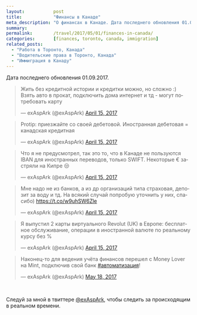 ```yaml
---
layout:           post
title:            "Финансы в Канаде"
meta_description: "О финансах в Канаде. Дата последнего обновления 01.09.2017. Следуй за мной в твиттере @exAspArk, чтобы следить за происходящим в реальном времени :)"
summary:
permalink:        /travel/2017/05/01/finances-in-canada/
categories:       [finances, toronto, canada, immigration]
related_posts:
  - "Работа в Торонто, Канада"
  - "Водительские права в Торонто, Канада"
  - "Иммиграция в Канаду"
---
```


Дата последнего обновления 01.09.2017.

<script src="//platform.twitter.com/widgets.js" charset="utf-8"></script>

<blockquote class="twitter-tweet" data-lang="en" data-link-color="#0076df" data-align="center"><p lang="ru" dir="ltr">Жить без кредитной истории и кредитки можно, но сложно :) Взять авто в прокат, подключить дома интернет и тд - могут потребовать карту</p>&mdash; exAspArk (@exAspArk) <a href="https://twitter.com/exAspArk/status/853127509029924864">April 15, 2017</a></blockquote>
<blockquote class="twitter-tweet" data-lang="en" data-link-color="#0076df" data-align="center"><p lang="ru" dir="ltr">Protip: приезжайте со своей дебетовой. Иностранная дебетовая = канадская кредитная</p>&mdash; exAspArk (@exAspArk) <a href="https://twitter.com/exAspArk/status/853183909806342144">April 15, 2017</a></blockquote>
<blockquote class="twitter-tweet" data-lang="en" data-link-color="#0076df" data-align="center"><p lang="ru" dir="ltr">Что я не предусмотрел, так это то, что в Канаде не пользуются IBAN для иностранных переводов, только SWIFT. Некоторые € застряли на Кипре 😒</p>&mdash; exAspArk (@exAspArk) <a href="https://twitter.com/exAspArk/status/853184158515986432">April 15, 2017</a></blockquote>
<blockquote class="twitter-tweet" data-lang="en" data-link-color="#0076df" data-align="center"><p lang="ru" dir="ltr">Мне надо не из банков, а из др организаций типа страховая, депозит за воду и тд. На всякий случай попробую уточнить у них, спасибо) <a href="https://t.co/w9uhSW6Zle">https://t.co/w9uhSW6Zle</a></p>&mdash; exAspArk (@exAspArk) <a href="https://twitter.com/exAspArk/status/853216531332952064">April 15, 2017</a></blockquote>
<blockquote class="twitter-tweet" data-lang="en" data-link-color="#0076df" data-align="center"><p lang="ru" dir="ltr">Я выпустил 2 карты виртуального Revolut (UK) в Европе: бесплатное обслуживание, операции в иностранной валюте по реальному курсу без %</p>&mdash; exAspArk (@exAspArk) <a href="https://twitter.com/exAspArk/status/853300435029037056">April 15, 2017</a></blockquote>
<blockquote class="twitter-tweet" data-lang="en" data-link-color="#0076df" data-align="center"><p lang="ru" dir="ltr">Наконец-то для ведения учёта финансов перешел с Money Lover на Mint, подключив свой банк <a href="https://twitter.com/hashtag/%D0%B0%D0%B2%D1%82%D0%BE%D0%BC%D0%B0%D1%82%D0%B8%D0%B7%D0%B0%D1%86%D0%B8%D1%8F?src=hash">#автоматизация</a>!</p>&mdash; exAspArk (@exAspArk) <a href="https://twitter.com/exAspArk/status/865086450215342081">May 18, 2017</a></blockquote>

<br />

Следуй за мной в твиттере [@exAspArk](https://twitter.com/exaspark), чтобы следить за происходящим в реальном времени.

